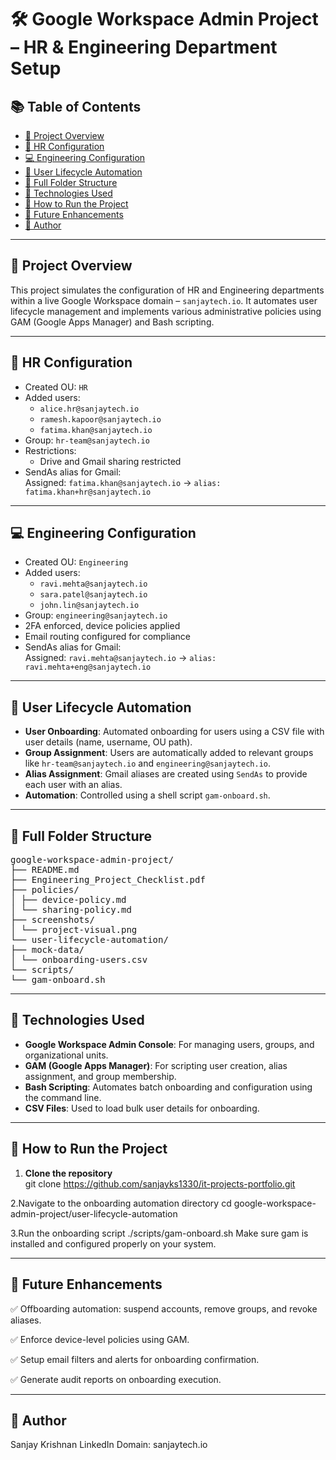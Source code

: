 # 🛠️ Google Workspace Admin Project – HR & Engineering Department Setup

## 📚 Table of Contents

- [📌 Project Overview](#-project-overview)
- [👥 HR Configuration](#-hr-configuration)
- [💻 Engineering Configuration](#-engineering-configuration)
- [🔄 User Lifecycle Automation](#-user-lifecycle-automation)
- [📁 Full Folder Structure](#-full-folder-structure)
- [🧰 Technologies Used](#-technologies-used)
- [🚀 How to Run the Project](#-how-to-run-the-project)
- [🔮 Future Enhancements](#-future-enhancements)
- [👤 Author](#-author)

---

## 📌 Project Overview
This project simulates the configuration of HR and Engineering departments within a live Google Workspace domain – `sanjaytech.io`. It automates user lifecycle management and implements various administrative policies using GAM (Google Apps Manager) and Bash scripting.

---

## 🧾 HR Configuration
- Created OU: `HR`
- Added users:
  - `alice.hr@sanjaytech.io`
  - `ramesh.kapoor@sanjaytech.io`
  - `fatima.khan@sanjaytech.io`
- Group: `hr-team@sanjaytech.io`
- Restrictions:
  - Drive and Gmail sharing restricted
- SendAs alias for Gmail:  
  Assigned: `fatima.khan@sanjaytech.io` → `alias: fatima.khan+hr@sanjaytech.io`

---

## 💻 Engineering Configuration
- Created OU: `Engineering`
- Added users:
  - `ravi.mehta@sanjaytech.io`
  - `sara.patel@sanjaytech.io`
  - `john.lin@sanjaytech.io`
- Group: `engineering@sanjaytech.io`
- 2FA enforced, device policies applied
- Email routing configured for compliance
- SendAs alias for Gmail:  
  Assigned: `ravi.mehta@sanjaytech.io` → `alias: ravi.mehta+eng@sanjaytech.io`

---

## 👥 User Lifecycle Automation
- **User Onboarding**: Automated onboarding for users using a CSV file with user details (name, username, OU path).
- **Group Assignment**: Users are automatically added to relevant groups like `hr-team@sanjaytech.io` and `engineering@sanjaytech.io`.
- **Alias Assignment**: Gmail aliases are created using `SendAs` to provide each user with an alias.
- **Automation**: Controlled using a shell script `gam-onboard.sh`.

---

## 📁 Full Folder Structure

<pre>
google-workspace-admin-project/
├── README.md
├── Engineering_Project_Checklist.pdf
├── policies/
│ ├── device-policy.md
│ └── sharing-policy.md
├── screenshots/
│ └── project-visual.png
└── user-lifecycle-automation/
├── mock-data/
│ └── onboarding-users.csv
└── scripts/
└── gam-onboard.sh
</pre>
---

## 🧰 Technologies Used
- **Google Workspace Admin Console**: For managing users, groups, and organizational units.
- **GAM (Google Apps Manager)**: For scripting user creation, alias assignment, and group membership.
- **Bash Scripting**: Automates batch onboarding and configuration using the command line.
- **CSV Files**: Used to load bulk user details for onboarding.

---

## 🚀 How to Run the Project

1. **Clone the repository**  
git clone https://github.com/sanjayks1330/it-projects-portfolio.git

2.Navigate to the onboarding automation directory
cd google-workspace-admin-project/user-lifecycle-automation

3.Run the onboarding script
./scripts/gam-onboard.sh
Make sure gam is installed and configured properly on your system.

---

## 🔮 Future Enhancements

✅ Offboarding automation: suspend accounts, remove groups, and revoke aliases.

✅ Enforce device-level policies using GAM.

✅ Setup email filters and alerts for onboarding confirmation.

✅ Generate audit reports on onboarding execution.

---

## 👤 Author

Sanjay Krishnan
LinkedIn
Domain: sanjaytech.io